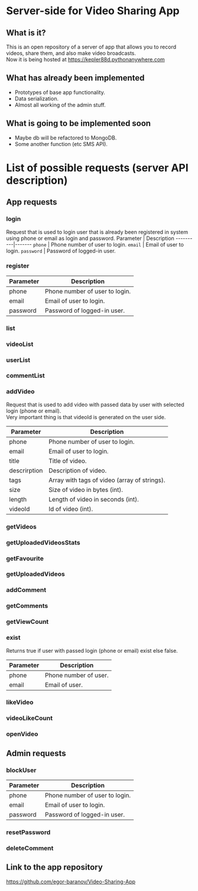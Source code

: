 # Server-side for Video Sharing App

## What is it? 
This is an open repository of a server of app that allows you to record videos, share them, and also make video broadcasts.  
Now it is being hosted at https://kepler88d.pythonanywhere.com

## What has already been implemented
* Prototypes of base app functionality. 
* Data serialization. 
* Almost all working of the admin stuff. 

## What is going to be implemented soon
* Maybe db will be refactored to MongoDB.
* Some another function (etc SMS API).

# List of possible requests (server API description)

## App requests

### login
Request that is used to login user that is already been registered in system using phone or email as login and password. 
Parameter | Description
----------|-------
```phone``` | Phone number of user to login.
```email``` | Email of user to login.
```password``` | Password of logged-in user. 

### register
Parameter | Description
----------|-------
phone | Phone number of user to login.
email | Email of user to login.
password | Password of logged-in user. 

### list

### videoList

### userList  

### commentList

### addVideo
Request that is used to add video with passed data by user with selected login (phone or email).  
Very important thing is that videoId is generated on the user side.

Parameter | Description
----------|-------
phone | Phone number of user to login.
email | Email of user to login.
title | Title of video. 
descrirption | Description of video. 
tags | Array with tags of video (array of strings). 
size | Size of video in bytes (int). 
length | Length of video in seconds (int). 
videoId | Id of video (int). 

### getVideos

### getUploadedVideosStats

### getFavourite

### getUploadedVideos 

### addComment

### getComments

### getViewCount

### exist
Returns true if user with passed login (phone or email) exist else false. 

Parameter | Description
----------|-------
phone | Phone number of user.
email | Email of user.

### likeVideo

### videoLikeCount

### openVideo

## Admin requests

### blockUser
Parameter | Description
----------|-------
phone | Phone number of user to login.
email | Email of user to login.
password | Password of logged-in user. 

### resetPassword

### deleteComment

## Link to the app repository
https://github.com/egor-baranov/Video-Sharing-App
